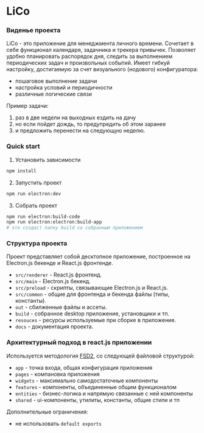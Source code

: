 # LiCo
### Виденье проекта
LiCo - это приложение для менеджмента личного времени. 
Сочетает в себе функционал календаря, задачника и трекера привычек.
Позволяет удобно планировать распорядок дня, 
    следить за выполнением периодических задач и произвольных событий.
Имеет гибкуй настройку, достигаемую за счет визуального (нодового) конфигуратора:
  - пошаговое выполнение задачи
  - настройка условий и периодичности
  - различные логические связи


Пример задачи:
  1. раз в две недели на выходных ездить на дачу
  2. но если пойдет дождь, то предупредить об этом заранее
  3. и предложить перенести на следующую неделю.

### Quick start
1. Установить зависимости
```bash
npm install
```
2. Запустить проект
```bash
npm run electron:dev
```
3. Собрать проект
```bash
npm run electron:build-code
npm run electron:electron:build-app
# это создаст папку build со собранным приложением
```

### Структура проекта
Проект представляет собой десктопное приложение,
   построенное на Electron.js бекенде и React.js фронтенде.
- `src/renderer` - React.js фронтенд.
- `src/main` - Electron.js бекенд.
- `src/preload` - скрипты, связывающие Electron.js и React.js.
- `src/common` - общие для фронтенда и бекенда файлы (типы, константы).
- `out` - сбилженные файлы и ассеты.
- `build` - собранное desktop приложение, установщики и тп.
- `resouces` - ресурсы используемые при сборке в приложение.
- `docs` - документация проекта.

### Архитектурный подход в react.js приложении
Используется методология [FSD2](https://feature-sliced.design/ru/),
    со следующей файловой структурой:

  - `app` - точка входа, общая конфигурация приложения
  - `pages` - компановка приложения
  - `widgets` - максимально самодостаточные компоненты
  - `features` - компоненты, объединенные общим функционалом
  - `entities` - бизнес-логика и напрямую связанные с ней компоненты
  - `shared` - ui-компоненты, утилиты, константы, общие стили и тп

Дополнительные ограничения:
  - не использовать `default exports`

